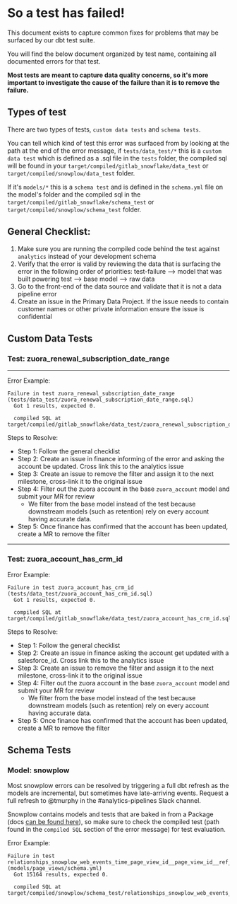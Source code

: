 # So a test has failed!

This document exists to capture common fixes for problems that may be surfaced by our dbt test suite. 

You will find the below document organized by test name, containing all documented errors for that test. 

**Most tests are meant to capture data quality concerns, so it's more important to investigate the cause of the failure than it is to remove the failure.**

## Types of test

There are two types of tests, `custom data tests` and `schema tests`. 

You can tell which kind of test this error was surfaced from by looking at the path at the end of the error message, if `tests/data_test/*` 
this is a `custom data test` which is defined as a .sql file in the `tests` folder, the compiled sql will be found in your `target/compiled/gitlab_snowflake/data_test` or `target/compiled/snowplow/data_test` folder.
 
If it's `models/*` this is a `schema test` and is defined in the `schema.yml` file on the model's folder and the compiled sql in the `target/compiled/gitlab_snowflake/schema_test` or `target/compiled/snowplow/schema_test` folder.


## General Checklist:
1. Make sure you are running the compiled code behind the test against `analytics` instead of your development schema
2. Verify that the error is valid by reviewing the data that is surfacing the error in the following order of priorities: test-failure --> model that was built powering test --> base model --> raw data
3. Go to the front-end of the data source and validate that it is not a data pipeline error
4. Create an issue in the Primary Data Project. If the issue needs to contain customer names or other private information ensure the issue is confidential

## Custom Data Tests

### Test: zuora_renewal_subscription_date_range

-----------
Error Example:
```
Failure in test zuora_renewal_subscription_date_range (tests/data_test/zuora_renewal_subscription_date_range.sql)
  Got 1 results, expected 0.

  compiled SQL at target/compiled/gitlab_snowflake/data_test/zuora_renewal_subscription_date_range.sq
```

Steps to Resolve:

* Step 1: Follow the general checklist
* Step 2: Create an issue in finance informing of the error and asking the account be updated. Cross link this to the analytics issue
* Step 3: Create an issue to remove the filter and assign it to the next milestone, cross-link it to the original issue
* Step 4: Filter out the zuora account in the base `zuora_account` model and submit your MR for review
  * We filter from the base model instead of the test because downstream models (such as retention) rely on every account having accurate data.
* Step 5: Once finance has confirmed that the account has been updated, create a MR to remove the filter
-----------

### Test: zuora_account_has_crm_id

Error Example:
```
Failure in test zuora_account_has_crm_id (tests/data_test/zuora_account_has_crm_id.sql)
  Got 1 results, expected 0.

  compiled SQL at target/compiled/gitlab_snowflake/data_test/zuora_account_has_crm_id.sql

```

Steps to Resolve:

* Step 1: Follow the general checklist
* Step 2: Create an issue in finance asking the account get updated with a salesforce_id. Cross link this to the analytics issue
* Step 3: Create an issue to remove the filter and assign it to the next milestone, cross-link it to the original issue
* Step 4: Filter out the zuora account in the base `zuora_account` model and submit your MR for review
  * We filter from the base model instead of the test because downstream models (such as retention) rely on every account having accurate data.
* Step 5: Once finance has confirmed that the account has been updated, create a MR to remove the filter


## Schema Tests

### Model: snowplow

Most snowplow errors can be resolved by triggering a full dbt refresh as the models are incremental, but sometimes have late-arriving events. Request a full refresh to @tmurphy in the #analytics-pipelines Slack channel.

Snowplow contains models and tests that are baked in from a Package (docs [can be found here](https://github.com/fishtown-analytics/snowplow)), so make sure 
to check the compiled test (path found in the `compiled SQL` section of the error message) for test evaluation. 

Error Example:

```
Failure in test relationships_snowplow_web_events_time_page_view_id__page_view_id__ref_snowplow_web_page_context_ (models/page_views/schema.yml)
  Got 15164 results, expected 0.

  compiled SQL at target/compiled/snowplow/schema_test/relationships_snowplow_web_events_time_4183e7f72f68f16d48e4f78cd66a9c48.sql
```